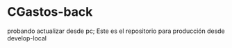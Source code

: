 # CGastos-back
probando actualizar desde pc;
Este es el repositorio para producción desde develop-local